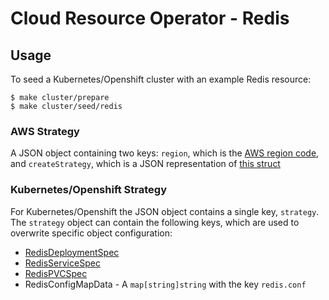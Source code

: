 # Cloud Resource Operator - Redis

## Usage
To seed a Kubernetes/Openshift cluster with an example Redis resource:
```
$ make cluster/prepare 
$ make cluster/seed/redis
```

### AWS Strategy
A JSON object containing two keys: `region`, which is the [AWS region code](https://docs.aws.amazon.com/general/latest/gr/rande.html#ses_region), and `createStrategy`, which is a JSON representation of [this struct](https://docs.aws.amazon.com/sdk-for-go/api/service/elasticache/#CreateReplicationGroupInput)
### Kubernetes/Openshift Strategy
For Kubernetes/Openshift the JSON object contains a single key, `strategy`. The `strategy` object can contain the  following keys, which are used to overwrite specific object configuration: 
- [RedisDeploymentSpec](https://godoc.org/k8s.io/api/apps/v1#DeploymentSpec)
- [RedisServiceSpec](https://godoc.org/k8s.io/api/core/v1#ServiceSpec)
- [RedisPVCSpec](https://godoc.org/k8s.io/api/core/v1#PersistentVolumeClaimSpec)
- RedisConfigMapData - A `map[string]string` with the key `redis.conf` 
